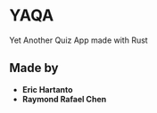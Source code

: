 # YAQA
Yet Another Quiz App made with Rust

## Made by <b>
- Eric Hartanto
- Raymond Rafael Chen</b>